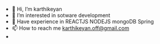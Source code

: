 - 👋 Hi, I’m karthikeyan
- 👀 I’m interested in sotware development
- 🌱 Have experience in REACTJS NODEJS mongoDB Spring
- 📫 How to reach me karthikeyan.off@gmail.com
- 

<!---
karthikeyan094/karthikeyan094 is a ✨ special ✨ repository because its `README.md` (this file) appears on your GitHub profile.
You can click the Preview link to take a look at your changes.
--->
